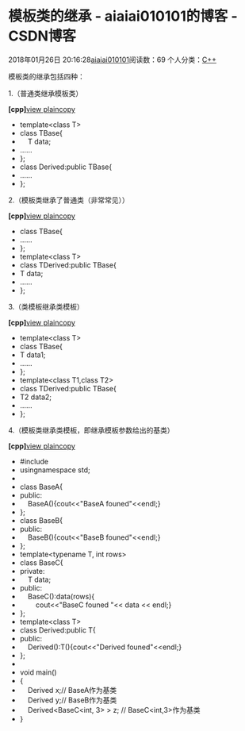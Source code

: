 # 模板类的继承 - aiaiai010101的博客 - CSDN博客

2018年01月26日 20:16:28[aiaiai010101](https://me.csdn.net/aiaiai010101)阅读数：69
个人分类：[C++](https://blog.csdn.net/aiaiai010101/article/category/6791855)



模板类的继承包括四种：

1.（普通类继承模板类）

**[cpp]**[view
 plain](http://blog.csdn.net/foryourface/article/details/21090467#)[copy](http://blog.csdn.net/foryourface/article/details/21090467#)

- template<class T>  
- class TBase{  
-     T data;  
- ……  
- };  
- class Derived:public TBase<int>{  
- ……  
- };  


2.（模板类继承了普通类（非常常见））

**[cpp]**[view
 plain](http://blog.csdn.net/foryourface/article/details/21090467#)[copy](http://blog.csdn.net/foryourface/article/details/21090467#)

- class TBase{  
- ……  
- };  
- template<class T>  
- class TDerived:public TBase{  
- T data;  
- ……  
- };  


3.（类模板继承类模板）

**[cpp]**[view
 plain](http://blog.csdn.net/foryourface/article/details/21090467#)[copy](http://blog.csdn.net/foryourface/article/details/21090467#)

- template<class T>  
- class TBase{  
- T data1;  
- ……  
- };  
- template<class T1,class T2>  
- class TDerived:public TBase<T1>{  
- T2 data2;  
- ……  
- };  


4.（模板类继承类模板，即继承模板参数给出的基类）

**[cpp]**[view
 plain](http://blog.csdn.net/foryourface/article/details/21090467#)[copy](http://blog.csdn.net/foryourface/article/details/21090467#)

- #include<iostream>
- usingnamespace std;  
- 
- class BaseA{  
- public:  
-     BaseA(){cout<<"BaseA founed"<<endl;}  
- };  
- class BaseB{  
- public:  
-     BaseB(){cout<<"BaseB founed"<<endl;}  
- };  
- template<typename T, int rows>  
- class BaseC{  
- private:  
-     T data;  
- public:  
-     BaseC():data(rows){  
-         cout<<"BaseC founed "<< data << endl;}  
- };  
- template<class T>  
- class Derived:public T{  
- public:  
-     Derived():T(){cout<<"Derived founed"<<endl;}  
- };  
- 
- void main()  
- {  
-     Derived<BaseA> x;// BaseA作为基类
-     Derived<BaseB> y;// BaseB作为基类
-     Derived<BaseC<int, 3> > z; // BaseC<int,3>作为基类
- }  

